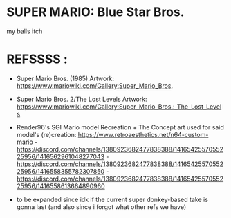 # SUPER MARIO: Blue Star Bros.
my balls itch

# REFSSSS :
- Super Mario Bros. (1985) Artwork: https://www.mariowiki.com/Gallery:Super_Mario_Bros.

- Super Mario Bros. 2/The Lost Levels Artwork: https://www.mariowiki.com/Gallery:Super_Mario_Bros.:_The_Lost_Levels

- Render96's SGI Mario model Recreation + The Concept art used for said model's (re)creation: https://www.retroaesthetics.net/n64-custom-mario - https://discord.com/channels/1380923682477838388/1416542557055225956/1416562961048277043 - https://discord.com/channels/1380923682477838388/1416542557055225956/1416558355782307850 - https://discord.com/channels/1380923682477838388/1416542557055225956/1416558613664890960

- to be expanded since idk if the current super donkey-based take is gonna last (and also since i forgot what other refs we have)
